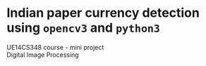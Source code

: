 # Indian paper currency detection using ```opencv3``` and ```python3```

UE14CS348 course - mini project  
Digital Image Processing  

